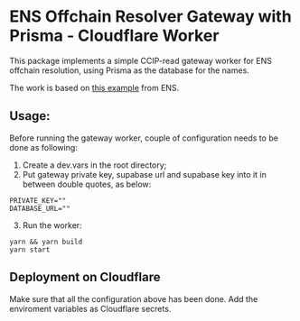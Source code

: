 # ENS Offchain Resolver Gateway with Prisma - Cloudflare Worker

This package implements a simple CCIP-read gateway worker for ENS offchain resolution, using Prisma as the database for the names.

The work is based on [this example](https://github.com/gskril/ens-offchain-registrar/tree/main) from ENS.

## Usage:

Before running the gateway worker, couple of configuration needs to be done as following:

1. Create a dev.vars in the root directory;
2. Put gateway private key, supabase url and supabase key into it in between double quotes, as below:

```
PRIVATE_KEY=""
DATABASE_URL=""
```

3. Run the worker:

```
yarn && yarn build
yarn start
```

## Deployment on Cloudflare

Make sure that all the configuration above has been done. Add the enviroment variables as Cloudflare secrets.
